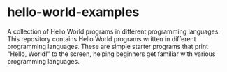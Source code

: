 # hello-world-examples
A collection of Hello World programs in different programming languages.
This repository contains Hello World programs written in different programming languages. These are simple starter programs that print "Hello, World!" to the screen, helping beginners get familiar with various programming languages.
